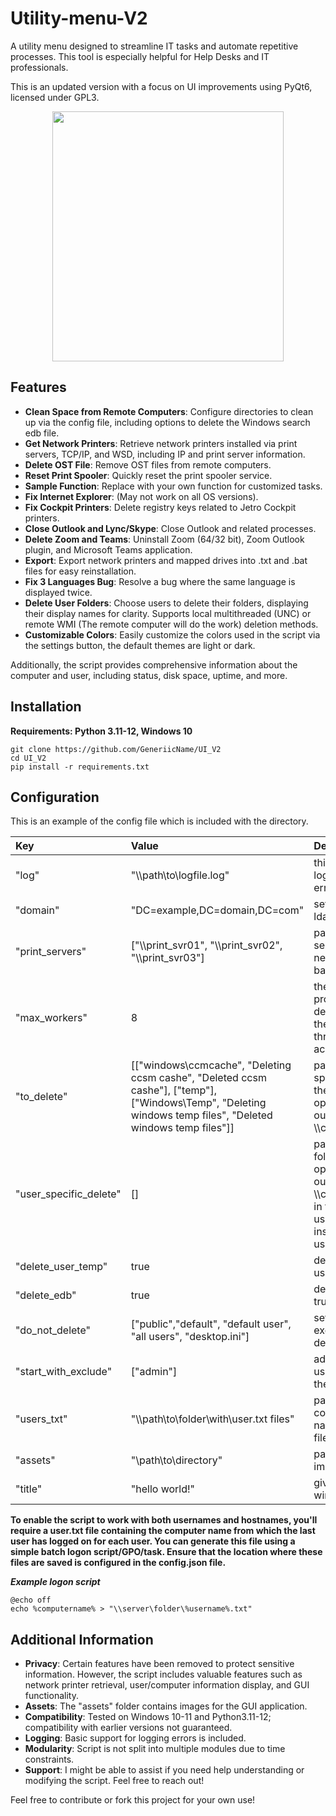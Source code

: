 # Utility-menu-V2

A utility menu designed to streamline IT tasks and automate repetitive processes. This tool is especially helpful for Help Desks and IT professionals.

This is an updated version with a focus on UI improvements using PyQt6, licensed under GPL3.

<div align="center">
  <img src="https://github.com/GeneriicName/UI_V2/assets/139624416/1c906f12-4288-4e49-a3d4-ff2692c5b135" width="370" height="400" />
</div>

## Features

- **Clean Space from Remote Computers**: Configure directories to clean up via the config file, including options to delete the Windows search edb file.
- **Get Network Printers**: Retrieve network printers installed via print servers, TCP/IP, and WSD, including IP and print server information.
- **Delete OST File**: Remove OST files from remote computers.
- **Reset Print Spooler**: Quickly reset the print spooler service.
- **Sample Function**: Replace with your own function for customized tasks.
- **Fix Internet Explorer**: (May not work on all OS versions).
- **Fix Cockpit Printers**: Delete registry keys related to Jetro Cockpit printers.
- **Close Outlook and Lync/Skype**: Close Outlook and related processes.
- **Delete Zoom and Teams**: Uninstall Zoom (64/32 bit), Zoom Outlook plugin, and Microsoft Teams application.
- **Export**: Export network printers and mapped drives into .txt and .bat files for easy reinstallation.
- **Fix 3 Languages Bug**: Resolve a bug where the same language is displayed twice.
- **Delete User Folders**: Choose users to delete their folders, displaying their display names for clarity. Supports local multithreaded (UNC) or remote WMI (The remote computer will do the work) deletion methods.
- **Customizable Colors**: Easily customize the colors used in the script via the settings button, the default themes are light or dark.


Additionally, the script provides comprehensive information about the computer and user, including status, disk space, uptime, and more.

## Installation

**Requirements: Python 3.11-12, Windows 10**

```batch
git clone https://github.com/GeneriicName/UI_V2
cd UI_V2
pip install -r requirements.txt
```
## Configuration

This is an example of the config file which is included with the directory.

| Key | Value | Description |
| :--- | :--- | :--- |
| "log" | "\\\\path\\to\\logfile.log" | this is the path to the logfile if false, it wont log errors |
| "domain" | "DC=example,DC=domain,DC=com" | set your domain with ldap |
| "print_servers" | ["\\\\print_svr01", "\\\\print_svr02", "\\\\print_svr03"] | path to your print servers, list them with network path and double backslashes |
| "max_workers" | 8 | the max threads for the program to use when deleting files, notice that the program it self uses 2 threads so take it into account |
| "to_delete" | [["windows\\ccmcache", "Deleting ccsm cashe", "Deleted ccsm cashe"], ["temp"], ["Windows\\Temp", "Deleting windows temp files", "Deleted windows temp files"]] | paths to extra None user specific folders to delete their contents, and optional prompt, leave out the \\\\computername\\c$\\ |
| "user_specific_delete" | [] | paths to user specific folders to delete, and optional prompt, leave out the \\\\computername\\c$\\user, in the prompt you can use users_amount to insert the amount of users |
| "delete_user_temp" | true | delete temp files of each user? set true to if so |
| "delete_edb" | true | delete search.edb? set true if so |
| "do_not_delete" | ["public","default", "default user", "all users", "desktop.ini"] | set the usernames to exclude them from being deleted by the script |
| "start_with_exclude" | ["admin"] | add prefixes of usernames to exclude them, from being deleted |
| "users_txt" | "\\\\path\\to\\folder\\with\\user.txt files" | path of folder which contains computer names in usename.txt files |
| "assets" | "\\path\to\directory" | path to assets such as images |
| "title" | "hello world!" | give a title to your GUI window |

**To enable the script to work with both usernames and hostnames, you'll require a user.txt file containing the computer name from which the last user has logged on for each user. You can generate this file using a simple batch logon script/GPO/task. Ensure that the location where these files are saved is configured in the config.json file.**

***Example logon script***

```batch
@echo off
echo %computername% > "\\server\folder\%username%.txt"
```

## Additional Information

- **Privacy**: Certain features have been removed to protect sensitive information. However, the script includes valuable features such as network printer retrieval, user/computer information display, and GUI functionality.
- **Assets**: The "assets" folder contains images for the GUI application.
- **Compatibility**: Tested on Windows 10-11 and Python3.11-12; compatibility with earlier versions not guaranteed.
- **Logging**: Basic support for logging errors is included.
- **Modularity**: Script is not split into multiple modules due to time constraints.
- **Support**: I might be able to assist if you need help understanding or modifying the script. Feel free to reach out!
  
Feel free to contribute or fork this project for your own use!

